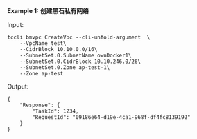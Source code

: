 **Example 1: 创建黑石私有网络**



Input: 

```
tccli bmvpc CreateVpc --cli-unfold-argument  \
    --VpcName test\
    --CidrBlock 10.10.0.0/16\
    --SubnetSet.0.SubnetName ownDocker1\
    --SubnetSet.0.CidrBlock 10.10.246.0/26\
    --SubnetSet.0.Zone ap-test-1\
    --Zone ap-test
```

Output: 
```
{
    "Response": {
        "TaskId": 1234,
        "RequestId": "09186e64-d19e-4ca1-968f-df4fc8139192"
    }
}
```

